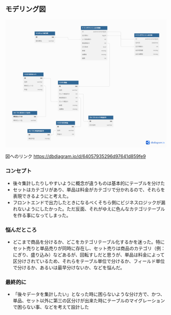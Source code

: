 ## モデリング図
![寿司持ち帰り注文票DB設計](./課題1UML.png "寿司持ち帰り注文票DB設計")

図へのリンク
https://dbdiagram.io/d/64057935296d97641d859fe9

### コンセプト
- 後々集計したりしやすいように概念が違うものは基本的にテーブルを分けた
- セットはカテゴリがあり、単品は料金がカテゴリで分かれるので、それらを表現できるようにと考えた。
- フロントエンドで出力したときになるべくそちら側にビジネスロジックが漏れないようにしたかった。ただ反面、それがゆえに色んなカテゴリテーブルを作る事になってしまった。

### 悩んだところ
- どこまで商品を分けるか、どこをカテゴリテーブル化するかを迷った。特にセット売りと単品売りが同時に存在し、セット売りは商品のカテゴリ（例：にぎり、盛り込み）などあるが、回転すしだと思うが、単品は料金によって区分けされているため、それらをテーブル単位で分けるか、フィールド単位で分けるか、あるいは最早分けないか、などを悩んだ。

### 最終的に
- 「後々データを集計したい」となった時に困らないような分け方で、かつ、単品、セット以外に第三の区分けが出来た時にテーブルのマイグレーションで困らない事、などを考えて設計した